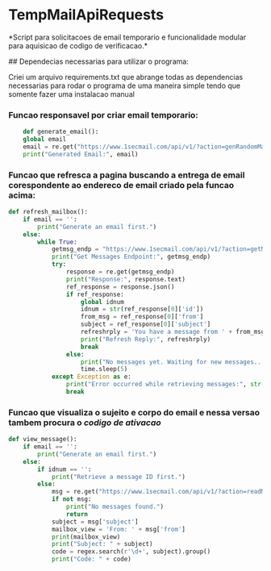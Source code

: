 # TempMailApiRequests
<p>*Script para solicitacoes de email temporario e funcionalidade modular para aquisicao de codigo de verificacao.*<p>
## Dependecias necessarias para utilizar o programa:
<p>Criei um arquivo requirements.txt que abrange todas as dependencias necessarias para rodar o programa de uma maneira simple tendo que somente fazer uma instalacao manual</p>

### Funcao responsavel por criar email temporario:
```python
    def generate_email():
    global email
    email = re.get("https://www.1secmail.com/api/v1/?action=genRandomMailbox&count=1").json()[0]
    print("Generated Email:", email)
```
### Funcao que refresca a pagina buscando a entrega de email corespondente ao endereco de email criado pela funcao acima:
```python
def refresh_mailbox():
    if email == '':
        print("Generate an email first.")
    else:
        while True:
            getmsg_endp = "https://www.1secmail.com/api/v1/?action=getMessages&login=" + email[:email.find("@")] + "&domain=" + email[email.find("@") + 1:]
            print("Get Messages Endpoint:", getmsg_endp)
            try:
                response = re.get(getmsg_endp)
                print("Response:", response.text)
                ref_response = response.json()
                if ref_response:
                    global idnum
                    idnum = str(ref_response[0]['id'])
                    from_msg = ref_response[0]['from']
                    subject = ref_response[0]['subject']
                    refreshrply = 'You have a message from ' + from_msg + '\n\nSubject: ' + subject
                    print("Refresh Reply:", refreshrply)
                    break
                else:
                    print("No messages yet. Waiting for new messages...")
                    time.sleep(5) 
            except Exception as e:
                print("Error occurred while retrieving messages:", str(e))
                break
```
### Funcao que visualiza o sujeito e corpo do email e nessa versao tambem procura o *codigo de ativacao*
```python
def view_message():
    if email == '':
        print("Generate an email first.")
    else:
        if idnum == '':
            print("Retrieve a message ID first.")
        else:
            msg = re.get("https://www.1secmail.com/api/v1/?action=readMessage&login=" + email[:email.find("@")] + "&domain=" + email[email.find("@") + 1:] + "&id=" + idnum).json()
            if not msg:
                print("No messages found.")
                return
            subject = msg['subject']
            mailbox_view = 'From: ' + msg['from']
            print(mailbox_view)
            print("Subject: " + subject)
            code = regex.search(r'\d+', subject).group()
            print("Code: " + code)
```
